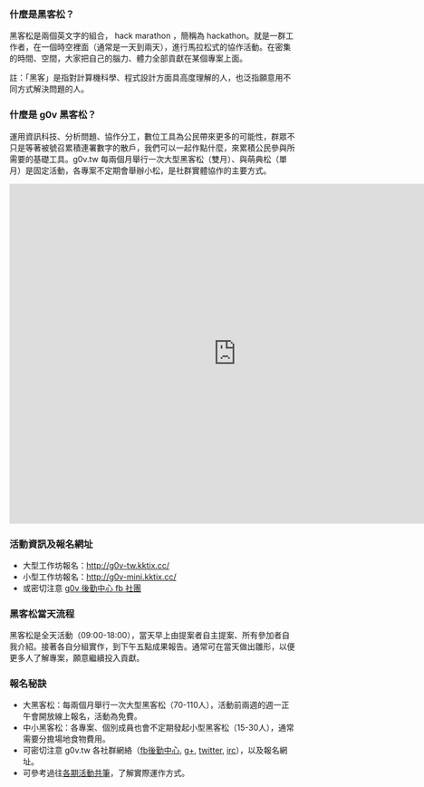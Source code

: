
### 什麼是黑客松？
黑客松是兩個英文字的組合， hack marathon ，簡稱為 hackathon。就是一群工作者，在一個時空裡面（通常是一天到兩天），進行馬拉松式的協作活動。在密集的時間、空間，大家把自己的腦力、體力全部貢獻在某個專案上面。

註：「黑客」是指對計算機科學、程式設計方面具高度理解的人，也泛指願意用不同方式解決問題的人。

### 什麼是 g0v 黑客松？
運用資訊科技、分析問題、協作分工，數位工具為公民帶來更多的可能性，群眾不只是等著被號召累積連署數字的散戶，我們可以一起作點什麼，來累積公民參與所需要的基礎工具。g0v.tw 每兩個月舉行一次大型黑客松（雙月）、與萌典松（單月）是固定活動，各專案不定期會舉辦小松，是社群實體協作的主要方式。

<iframe src="https://www.google.com/calendar/embed?src=cpcf6iv5pt9l6gl2ue3svo63e8%40group.calendar.google.com&ctz=Asia/Taipei" style="border: 0" width="800" height="600" frameborder="0" scrolling="no"></iframe>

### 活動資訊及報名網址

* 大型工作坊報名：http://g0v-tw.kktix.cc/
* 小型工作坊報名：http://g0v-mini.kktix.cc/
* 或密切注意 [g0v 後勤中心 fb 社團 ](https://www.facebook.com/groups/g0v.general/)

### 黑客松當天流程

黑客松是全天活動（09:00-18:00），當天早上由提案者自主提案、所有參加者自我介紹。接著各自分組實作，到下午五點成果報告。通常可在當天做出雛形，以便更多人了解專案，願意繼續投入貢獻。

### 報名秘訣

* 大黑客松：每兩個月舉行一次大型黑客松（70-110人），活動前兩週的週一正午會開放線上報名，活動為免費。
* 中小黑客松：各專案、個別成員也會不定期發起小型黑客松（15-30人），通常需要分擔場地食物費用。
* 可密切注意 g0v.tw 各社群網絡（[fb後勤中心](https://www.facebook.com/groups/g0v.general/), [g+](https://plus.google.com/+g0vTW/posts), [twitter](https://twitter.com/g0vtw), [irc](http://hack.g0v.tw/irc)），以及報名網址。
* 可參考過往[各期活動共筆](http://hack.g0v.tw)，了解實際運作方式。
